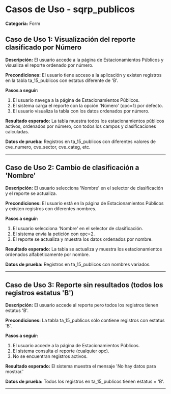 # Casos de Uso - sqrp_publicos

**Categoría:** Form

## Caso de Uso 1: Visualización del reporte clasificado por Número

**Descripción:** El usuario accede a la página de Estacionamientos Públicos y visualiza el reporte ordenado por número.

**Precondiciones:**
El usuario tiene acceso a la aplicación y existen registros en la tabla ta_15_publicos con estatus diferente de 'B'.

**Pasos a seguir:**
1. El usuario navega a la página de Estacionamientos Públicos.
2. El sistema carga el reporte con la opción 'Número' (opc=1) por defecto.
3. El usuario visualiza la tabla con los datos ordenados por número.

**Resultado esperado:**
La tabla muestra todos los estacionamientos públicos activos, ordenados por número, con todos los campos y clasificaciones calculadas.

**Datos de prueba:**
Registros en ta_15_publicos con diferentes valores de cve_numero, cve_sector, cve_categ, etc.

---

## Caso de Uso 2: Cambio de clasificación a 'Nombre'

**Descripción:** El usuario selecciona 'Nombre' en el selector de clasificación y el reporte se actualiza.

**Precondiciones:**
El usuario está en la página de Estacionamientos Públicos y existen registros con diferentes nombres.

**Pasos a seguir:**
1. El usuario selecciona 'Nombre' en el selector de clasificación.
2. El sistema envía la petición con opc=2.
3. El reporte se actualiza y muestra los datos ordenados por nombre.

**Resultado esperado:**
La tabla se actualiza y muestra los estacionamientos ordenados alfabéticamente por nombre.

**Datos de prueba:**
Registros en ta_15_publicos con nombres variados.

---

## Caso de Uso 3: Reporte sin resultados (todos los registros estatus 'B')

**Descripción:** El usuario accede al reporte pero todos los registros tienen estatus 'B'.

**Precondiciones:**
La tabla ta_15_publicos sólo contiene registros con estatus 'B'.

**Pasos a seguir:**
1. El usuario accede a la página de Estacionamientos Públicos.
2. El sistema consulta el reporte (cualquier opc).
3. No se encuentran registros activos.

**Resultado esperado:**
El sistema muestra el mensaje 'No hay datos para mostrar.'

**Datos de prueba:**
Todos los registros en ta_15_publicos tienen estatus = 'B'.

---

